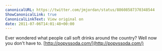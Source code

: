 ```yaml
---
canonicalURL: https://twitter.com/jmjordan/status/88608587370348544
ShowCanonicalLink: true
CanonicalLinkText: View original on
date: 2011-07-06T14:01:48+00:00
---
```

Ever wondered what people call soft drinks around the country? Well now you don't have to. [http://popvssoda.com/](http://popvssoda.com/)